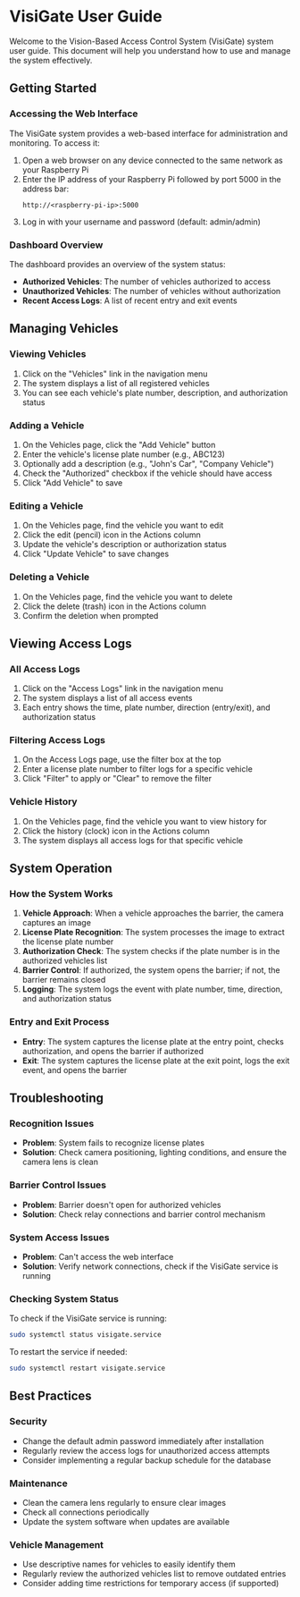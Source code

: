 # VisiGate User Guide

Welcome to the Vision-Based Access Control System (VisiGate) system user guide. This document will help you understand how to use and manage the system effectively.

## Getting Started

### Accessing the Web Interface

The VisiGate system provides a web-based interface for administration and monitoring. To access it:

1. Open a web browser on any device connected to the same network as your Raspberry Pi
2. Enter the IP address of your Raspberry Pi followed by port 5000 in the address bar:
   ```
   http://<raspberry-pi-ip>:5000
   ```
3. Log in with your username and password (default: admin/admin)

### Dashboard Overview

The dashboard provides an overview of the system status:

- **Authorized Vehicles**: The number of vehicles authorized to access
- **Unauthorized Vehicles**: The number of vehicles without authorization
- **Recent Access Logs**: A list of recent entry and exit events

## Managing Vehicles

### Viewing Vehicles

1. Click on the "Vehicles" link in the navigation menu
2. The system displays a list of all registered vehicles
3. You can see each vehicle's plate number, description, and authorization status

### Adding a Vehicle

1. On the Vehicles page, click the "Add Vehicle" button
2. Enter the vehicle's license plate number (e.g., ABC123)
3. Optionally add a description (e.g., "John's Car", "Company Vehicle")
4. Check the "Authorized" checkbox if the vehicle should have access
5. Click "Add Vehicle" to save

### Editing a Vehicle

1. On the Vehicles page, find the vehicle you want to edit
2. Click the edit (pencil) icon in the Actions column
3. Update the vehicle's description or authorization status
4. Click "Update Vehicle" to save changes

### Deleting a Vehicle

1. On the Vehicles page, find the vehicle you want to delete
2. Click the delete (trash) icon in the Actions column
3. Confirm the deletion when prompted

## Viewing Access Logs

### All Access Logs

1. Click on the "Access Logs" link in the navigation menu
2. The system displays a list of all access events
3. Each entry shows the time, plate number, direction (entry/exit), and authorization status

### Filtering Access Logs

1. On the Access Logs page, use the filter box at the top
2. Enter a license plate number to filter logs for a specific vehicle
3. Click "Filter" to apply or "Clear" to remove the filter

### Vehicle History

1. On the Vehicles page, find the vehicle you want to view history for
2. Click the history (clock) icon in the Actions column
3. The system displays all access logs for that specific vehicle

## System Operation

### How the System Works

1. **Vehicle Approach**: When a vehicle approaches the barrier, the camera captures an image
2. **License Plate Recognition**: The system processes the image to extract the license plate number
3. **Authorization Check**: The system checks if the plate number is in the authorized vehicles list
4. **Barrier Control**: If authorized, the system opens the barrier; if not, the barrier remains closed
5. **Logging**: The system logs the event with plate number, time, direction, and authorization status

### Entry and Exit Process

- **Entry**: The system captures the license plate at the entry point, checks authorization, and opens the barrier if authorized
- **Exit**: The system captures the license plate at the exit point, logs the exit event, and opens the barrier

## Troubleshooting

### Recognition Issues

- **Problem**: System fails to recognize license plates
- **Solution**: Check camera positioning, lighting conditions, and ensure the camera lens is clean

### Barrier Control Issues

- **Problem**: Barrier doesn't open for authorized vehicles
- **Solution**: Check relay connections and barrier control mechanism

### System Access Issues

- **Problem**: Can't access the web interface
- **Solution**: Verify network connections, check if the VisiGate service is running

### Checking System Status

To check if the VisiGate service is running:

```bash
sudo systemctl status visigate.service
```

To restart the service if needed:

```bash
sudo systemctl restart visigate.service
```

## Best Practices

### Security

- Change the default admin password immediately after installation
- Regularly review the access logs for unauthorized access attempts
- Consider implementing a regular backup schedule for the database

### Maintenance

- Clean the camera lens regularly to ensure clear images
- Check all connections periodically
- Update the system software when updates are available

### Vehicle Management

- Use descriptive names for vehicles to easily identify them
- Regularly review the authorized vehicles list to remove outdated entries
- Consider adding time restrictions for temporary access (if supported)
